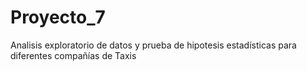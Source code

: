 # Proyecto_7
Analisis exploratorio de datos y prueba de hipotesis  estadísticas para diferentes compañías de Taxis
